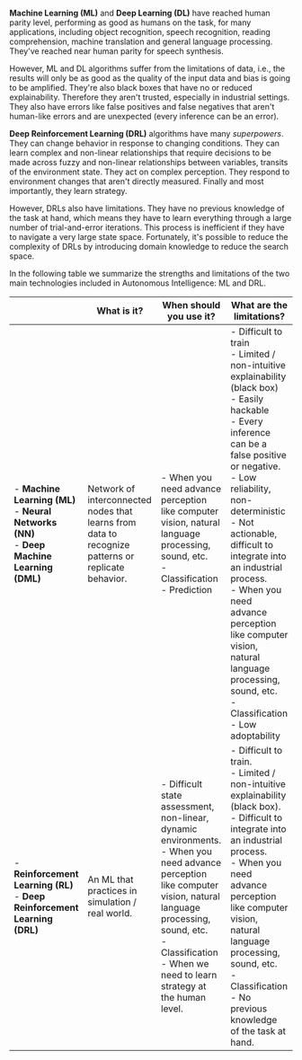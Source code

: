 **Machine Learning (ML)** and **Deep Learning (DL)** have reached human parity level, performing as good as humans on the task, for many applications, including object recognition, speech recognition, reading comprehension, machine translation and general language processing. They've reached near human parity for speech synthesis. 

However, ML and DL algorithms suffer from the limitations of data, i.e., the results will only be as good as the quality of the input data and bias is going to be amplified. They're also black boxes that have no or reduced explainability. Therefore they aren't trusted, especially in industrial settings. They also have errors like false positives and false negatives that aren't human-like errors and are unexpected (every inference can be an error).

**Deep Reinforcement Learning (DRL)** algorithms have many *superpowers*. They can change behavior in response to changing conditions. They can learn complex and non-linear relationships that require decisions to be made across fuzzy and non-linear relationships between variables, transits of the environment state. They act on complex perception. They respond to environment changes that aren't directly measured. Finally and most importantly, they learn strategy.

However, DRLs also have limitations. They have no previous knowledge of the task at hand, which means they have to learn everything through a large number of trial-and-error iterations. This process is inefficient if they have to navigate a very large state space. Fortunately, it's possible to reduce the complexity of DRLs by introducing domain knowledge to reduce the search space.  

In the following table we summarize the strengths and limitations of the two main technologies included in Autonomous Intelligence: ML and DRL.

|                                                              | **What is it?**                                              | **When should you use it?**                                  | **What are the limitations?**                                |
| ------------------------------------------------------------ | ------------------------------------------------------------ | ------------------------------------------------------------ | ------------------------------------------------------------ |
| -	**Machine Learning (ML)**<br>	-	**Neural Networks (NN)** <br>-	**Deep Machine Learning (DML)** | Network of interconnected nodes that learns from data to recognize patterns or replicate behavior. | - When you need advance perception like computer vision, natural language processing, sound, etc.<br>	-	Classification<br>-	Prediction | -	Difficult to train<br>	-	Limited / non-intuitive explainability (black box)<br/>	-	Easily hackable<br>	-	Every inference can be a false positive or negative.<br> - Low reliability, non-deterministic<br>	- Not actionable, difficult to integrate into an industrial process.<br>	- When you need advance perception like computer vision, natural language processing, sound, etc.<br>	- Classification<br>- Low adoptability |
|- **Reinforcement Learning (RL)**<br> - **Deep Reinforcement Learning (DRL)** | An ML that practices in simulation / real world.              | - Difficult state assessment, non-linear, dynamic environments.<br> - When you need advance perception like computer vision, natural language processing, sound, etc.<br> - Classification<br> - When we need to learn strategy at the human level. | - Difficult to train.<br> - Limited / non-intuitive explainability (black box).<br>	- Difficult to integrate into an industrial process.<br> - When you need advance perception like computer vision, natural language processing, sound, etc.<br> - Classification<br>- No previous knowledge of the task at hand. |